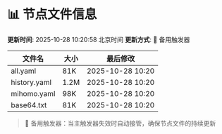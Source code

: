 # 📊 节点文件信息

**更新时间**: 2025-10-28 10:20:58 北京时间
**更新方式**: 🔄 备用触发器

| 文件名 | 大小 | 最后修改 |
|--------|------|----------|
| all.yaml | 81K | 2025-10-28 10:20 |
| history.yaml | 1.2M | 2025-10-28 10:20 |
| mihomo.yaml | 98K | 2025-10-28 10:20 |
| base64.txt | 81K | 2025-10-28 10:20 |

> 🔄 备用触发器：当主触发器失效时自动接管，确保节点文件的持续更新

